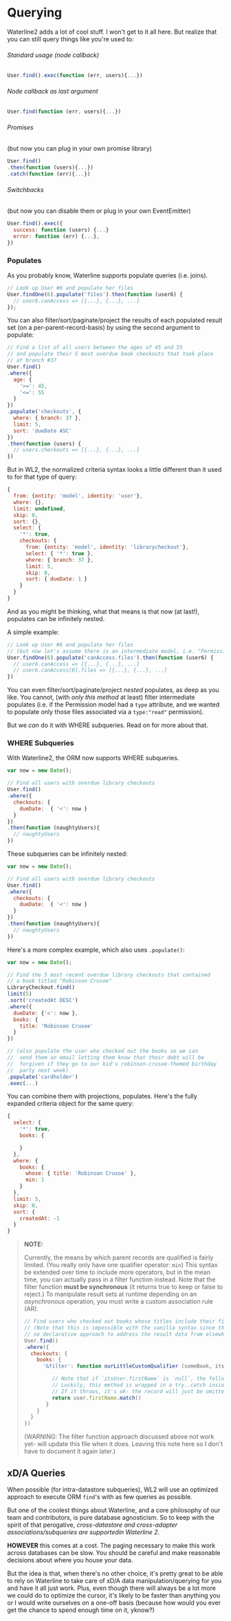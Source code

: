 # Querying

Waterline2 adds a lot of cool stuff.  I won't get to it all here.  But realize that you can still query things like you're used to:


###### Standard usage (node callback)
```js
User.find().exec(function (err, users){...})
```

###### Node callback as last argument

```js
User.find(function (err, users){...})
```

###### Promises
(but now you can plug in your own promise library)

```js
User.find()
.then(function (users){...})
.catch(function (err){...})
```

###### Switchbacks
(but now you can disable them or plug in your own EventEmitter)

```js
User.find().exec({
  success: function (users) {...}
  error: function (err) {...},
})
```


### Populates

As you probably know, Waterline supports populate queries (i.e. joins).

```js
// Look up User #6 and populate her files
User.findOne(6).populate('files').then(function (user6) {
  // user6.canAccess => [{...}, {...}, ...]
});
```


You can also filter/sort/paginate/project the results of each populated result set (on a per-parent-record-basis) by using the second argument to populate:

```js
// Find a list of all users between the ages of 45 and 55
// and populate their 5 most overdue book checkouts that took place
// at branch #37
User.find()
.where({
  age: {
    '>=': 45,
    '<=': 55
  }
})
.populate('checkouts', {
  where: { branch: 37 },
  limit: 5,
  sort: 'dueDate ASC'
})
.then(function (users) {
  // users.checkouts => [{...}, {...}, ...]
})
```


But in WL2, the normalized criteria syntax looks a little different than it used to for that type of query:

```js
{
  from: {entity: 'model', identity: 'user'},
  where: {},
  limit: undefined,
  skip: 0,
  sort: {},
  select: {
    '*': true,
    checkouts: {
      from: {entity: 'model', identity: 'librarycheckout'},
      select: { '*': true },
      where: { branch: 37 },
      limit: 5,
      skip: 0,
      sort: { dueDate: 1 }
    }
  }
}
```

And as you might be thinking, what that means is that now (at last!), populates can be infinitely nested.

A simple example:

```js
// Look up User #6 and populate her files
// (but now let's assume there is an intermediate model, i.e. "Permission")
User.findOne(6).populate('canAccess.files').then(function (user6) {
  // user6.canAccess => [{...}, {...}, ...]
  // user6.canAccess[0].files => [{...}, {...}, ...]
})
```



You can even filter/sort/paginate/project _nested_ populates, as deep as you like.  You cannot, (with _only this method_ at least) filter intermediate populates (i.e. if the Permission model had a `type` attribute, and we wanted to populate only those files associated via a `type:"read"` permission).

But we _can_ do it with WHERE subqueries.  Read on for more about that.




### WHERE Subqueries

With Waterline2, the ORM now supports WHERE subqueries.


```js
var now = new Date();

// Find all users with overdue library checkouts
User.find()
.where({
  checkouts: {
    dueDate:  { '<': now }
  }
})
.then(function (naughtyUsers){
  // naughtyUsers
})
```


These subqueries can be infinitely nested:

```js
var now = new Date();

// Find all users with overdue library checkouts
User.find()
.where({
  checkouts: {
    dueDate:  { '<': now }
  }
})
.then(function (naughtyUsers){
  // naughtyUsers
})
```


Here's a more complex example, which also uses `.populate()`:

```js
var now = new Date();

// Find the 5 most recent overdue library checkouts that contained
// a book titled "Robinson Crusoe"
LibraryCheckout.find()
limit(5)
.sort('createdAt DESC')
.where({
  dueDate: {'<': now },
  books: {
    title: 'Robinson Crusoe'
  }
})

// (also populate the user who checked out the books so we can
//  send them an email letting them know that their debt will be
//  forgiven if they go to our kid's robinson-crusoe-themed birthday
//  party next week)
.populate('cardholder')
.exec(...)
```


You can combine them with projections, populates.  Here's the fully expanded criteria object for the same query:


```js
{
  select: {
    '*': true,
    books: {

    }
  },
  where: {
    books: {
      whose: { title: 'Robinson Crusoe' },
      min: 1
    }
  },
  limit: 5,
  skip: 0,
  sort: {
    createdAt: -1
  }
}
```



> **NOTE:**
>
> Currently, the means by which parent records are qualified is fairly limited.
> (You really only have one qualifier operator: `min`)
> This syntax be extended over time to include more operators, but in the mean
> time, you can actually pass in a filter function instead.  Note that the filter
> function **must be synchronous** (it returns true to keep or false to reject.)
> To manipulate result sets at runtime depending on an _asynchronous_ operation,
> you must write a custom association rule (AR).
>
> ```js
> // Find users who checked out books whose titles include their first name
> // (Note that this is impossible with the vanilla syntax since there is currently
> // no declarative approach to address the result data from elsewhere in the query)
> User.find()
> .where({
>   checkouts: {
>     books: {
>       '&filter': function ourLittleCustomQualifier (someBook, itsCheckout, itsUser) {
>
>          // Note that if `itsUser.firstName` is `null`, the following would throw.
>          // Luckily, this method is wrapped in a try..catch inside Waterline core.
>          // If it throws, it's ok- the record will just be omitted.
>          return user.firstName.match()
>        }
>     }
>   }
> })
> ```
>
> (WARNING: The filter function approach discussed above not work yet-
>  will update this file when it does. Leaving this note here so I don't have
>  to document it again later.)



## xD/A Queries

When possible (for intra-datastore subqueries), WL2 will use an optimized approach to execute ORM `find`'s with as few queries as possible.

But one of the coolest things about Waterline, and a core philosophy of our team and contributors, is pure database agnosticism.  So to keep with the spirit of that perogative, _cross-datastore and cross-adapter associations/subqueries are supportedin Waterline 2_.

**HOWEVER** this comes at a cost.  The paging necessary to make this work across databases can be slow.  You should be careful and make reasonable decisions about where you house your data.

But the idea is that, when there's no other choice, it's pretty great to be able to rely on Waterline to take care of xD/A data manipulation/querying for you and have it all just work.  Plus, even though there will always be a lot more we could do to optimize the cursor, it's likely to be faster than anything you or I would write ourselves on a one-off basis (because how would you ever get the chance to spend enough time on it, yknow?)

